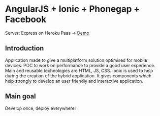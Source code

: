 <h1>AngularJS + Ionic + Phonegap + Facebook</h1>

Server: Express on Heroku Paas -> <a href="http://mobile-perf.herokuapp.com/">Demo</a>

<h2>Introduction</h2>
<p>
    Application made to give a multiplatform solution optimised for mobile devices. POC to work on performance to provide a good user experience. Main and reusable technologies are HTML, JS, CSS.
    Ionic is used to help during the creation of the hybrid application. It gives components which help strongly to develop an user friendly and interactive application.
</p>

<h2>Main goal</h2>
 <p>
     Develop once, deploy everywhere!
 </p>